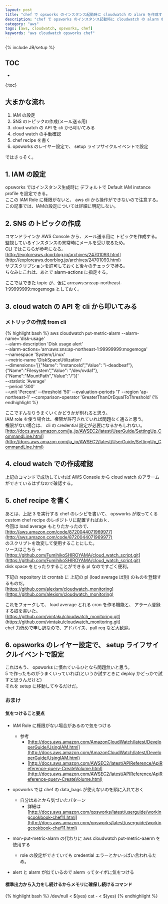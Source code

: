 ```yaml
---
layout: post
title: "chef で opsworks のインスタンス起動時に cloudwatch の alarm を作成するためにしたこと"
description: "chef で opsworks のインスタンス起動時に cloudwatch の alarm を作成するためにしたこと"
category: "aws"
tags: [aws, cloudwatch, opsworks, chef]
keywords: "aws cloudwatch opsworks chef"
---
```


{% include JB/setup %}

## TOC
* 
{:toc}

## 大まかな流れ
1. IAM の設定
2. SNS のトピックの作成(メール送る用)
3. cloud watch の API を cli から叩いてみる
4. cloud watch の手動確認
5. chef recipe を書く
6. opsworks のレイヤー設定で、 setup ライフサイクルイベントで設定

ではさっそく。  

## 1. IAM の設定
opsworks ではインスタンス生成時に デフォルトで Default IAM instance profile を設定できる。  
ここの IAM Role に権限がないと、 aws cli から操作ができないので注意する。
この記事では、IAMの設定については詳細に明記しない。  

## 2. SNS のトピックの作成
コマンドラインか AWS Console から、メール送る用に トピックを作成する。  
監視しているインスタンスの異常時にメールを受け取るため。  
CLI ではこちらが参考になる。  
[http://exploreaws.doorblog.jp/archives/24701093.html](http://exploreaws.doorblog.jp/archives/24701093.html)  
サブスクリプションを許可しておくと後々のチェックで捗る。  
ちなみにこれは、あとで alarm-actions に指定する。  

ここではできた topic が、仮に arn:aws:sns:ap-northeast-1:99999999:mogemoga としておく。  

## 3. cloud watch の API を cli から叩いてみる

### メトリックの作成 from cli

{% highlight bash %}
aws cloudwatch put-metric-alarm
--alarm-name='disk-usage' \
             --alarm-description 'Disk usage alert' \
             --alarm-actions='arn:aws:sns:ap-northeast-1:99999999:mogemoga'   \
             --namespace  'System/Linux'  \
             --metric-name  'DiskSpaceUtilization'   \
             --dimensions='[{"Name": "InstanceId","Value": "i-deadbeaf"},{"Name":"Filesystem","Value": "/dev/xvda1"},{"Name":"MountPath","Value":"/"}]' \
             --statistic  'Average' \
             --period  '300'   \
             --unit 'Percent'
             --threshold  '50'
             --evaluation-periods  '1'
             --region 'ap-northeast-1'
             --comparison-operator 'GreaterThanOrEqualToThreshold'
{% endhighlight %}

ここですんなりうまくいくかどうかが別れると思う。  
IAM role を使う場合は、権限が許可されていれば問題なく通ると思う。  
権限がない場合は、 cli の credential 設定が必要になるかもしれない。  
[http://docs.aws.amazon.com/ja_jp/AWSEC2/latest/UserGuide/SettingUp_CommandLine.html](http://docs.aws.amazon.com/ja_jp/AWSEC2/latest/UserGuide/SettingUp_CommandLine.html)  

## 4. cloud watch での作成確認
上記のコマンドで成功していれば AWS Console から cloud watch のアラームができているはずなので確認する。  

## 5. chef recipe を書く

あとは、上記 3 を実行する chef のレシピを書いて、 opsworks が取ってくる custom chef recipe のレポジトリに配置すればおｋ．  
今回は load average もとりたかったので、  
[http://aws.amazon.com/code/8720044071969977](http://aws.amazon.com/code/8720044071969977)  
のスクリプトを改変して使用することにした。  
ソースはこちら -> [https://github.com/FumihikoSHIROYAMA/cloud_watch_script.git](https://github.com/FumihikoSHIROYAMA/cloud_watch_script.git)  
disk space をとったりすることができる pl なのですごく便利。  

下記の repository は crontab に 上記の pl (load average は別) のものを登録するものだ。  
[https://github.com/alexism/cloudwatch_monitoring](https://github.com/alexism/cloudwatch_monitoring)  

これをフォークして、 load average とれる cron を作る機能と、 アラーム登録する奴を書いた。  
[https://github.com/vimtaku/cloudwatch_monitoring.git](https://github.com/vimtaku/cloudwatch_monitoring.git)  
chef 力低めで申し訳なので、アドバイス、pull req など大歓迎。  

## 6. opsworks のレイヤー設定で、 setup ライフサイクルイベントで設定
これはもう、 opsworks に慣れているひとなら問題無いと思う。  
5 で作ったものがうまくいっていれば(というか試すときに deploy かどっかで試すと思うんだけど)  
それを setup に移動してやるだけだ。  


### おまけ

#### 気をつけること要点
 - IAM Role に権限がない場合があるので気をつける
   - 参考
     - [http://docs.aws.amazon.com/AmazonCloudWatch/latest/DeveloperGuide/UsingIAM.html](http://docs.aws.amazon.com/AmazonCloudWatch/latest/DeveloperGuide/UsingIAM.html)
     - [http://docs.aws.amazon.com/AWSEC2/latest/APIReference/ApiReference-query-CreateVolume.html](http://docs.aws.amazon.com/AWSEC2/latest/APIReference/ApiReference-query-CreateVolume.html)

 - opsworks では chef の data_bags が使えないのを頭に入れておく
   - 自分はあとから気づいたパターン
     - 詳細は [http://docs.aws.amazon.com/opsworks/latest/userguide/workingcookbook-chef11.html](http://docs.aws.amazon.com/opsworks/latest/userguide/workingcookbook-chef11.html)
 - mon-put-metric-alarm の代わりに aws cloudwatch put-metric-aaerm を使用する
   - role の設定ができていても credential エラーとかいっぱい言われるため。
 - alert と alarm が似ているので alerm ってタイポに気をつける

#### 標準出力から入力をし続けるからメモリに確保し続けるコマンド
{% highlight bash %}
/dev/null < $(yes)
cat - < $(yes)
{% endhighlight %}
